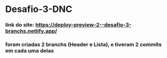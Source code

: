 # Desafio-3-DNC

### link do site: https://deploy-preview-2--desafio-3-branchs.netlify.app/
### foram criadas 2 branchs (Header e Lista), e tiveram 2 commits em cada uma delas

